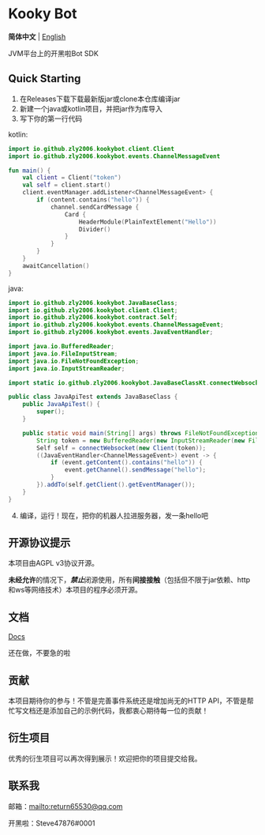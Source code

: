 # Kooky Bot

**简体中文** | [English](README_en.md)

JVM平台上的开黑啦Bot SDK

## Quick Starting

1. 在Releases下载下载最新版jar或clone本仓库编译jar
2. 新建一个java或kotlin项目，并把jar作为库导入
3. 写下你的第一行代码

kotlin:
```kotlin
import io.github.zly2006.kookybot.client.Client
import io.github.zly2006.kookybot.events.ChannelMessageEvent

fun main() {
    val client = Client("token")
    val self = client.start()
    client.eventManager.addListener<ChannelMessageEvent> {
        if (content.contains("hello")) {
            channel.sendCardMessage {
                Card {
                    HeaderModule(PlainTextElement("Hello"))
                    Divider()
                }
            }
        }
    }
    awaitCancellation()
}
```
java:

```java
import io.github.zly2006.kookybot.JavaBaseClass;
import io.github.zly2006.kookybot.client.Client;
import io.github.zly2006.kookybot.contract.Self;
import io.github.zly2006.kookybot.events.ChannelMessageEvent;
import io.github.zly2006.kookybot.events.JavaEventHandler;

import java.io.BufferedReader;
import java.io.FileInputStream;
import java.io.FileNotFoundException;
import java.io.InputStreamReader;

import static io.github.zly2006.kookybot.JavaBaseClassKt.connectWebsocket;

public class JavaApiTest extends JavaBaseClass {
    public JavaApiTest() {
        super();
    }

    public static void main(String[] args) throws FileNotFoundException {
        String token = new BufferedReader(new InputStreamReader(new FileInputStream("data/token.txt"))).lines().toList().get(0);
        Self self = connectWebsocket(new Client(token));
        ((JavaEventHandler<ChannelMessageEvent>) event -> {
            if (event.getContent().contains("hello")) {
                event.getChannel().sendMessage("hello");
            }
        }).addTo(self.getClient().getEventManager());
    }
}
```
4. 编译，运行！现在，把你的机器人拉进服务器，发一条hello吧

## 开源协议提示

本项目由AGPL v3协议开源。

**未经允许**的情况下，***禁止***闭源使用，所有**间接接触**（包括但不限于jar依赖、http和ws等网络技术）本项目的程序必须开源。

## 文档

[Docs](docs/index.md)

还在做，不要急的啦

## 贡献

本项目期待你的参与！不管是完善事件系统还是增加尚无的HTTP API，不管是帮忙写文档还是添加自己的示例代码，我都衷心期待每一位的贡献！

## 衍生项目

优秀的衍生项目可以再次得到展示！欢迎把你的项目提交给我。

## 联系我

邮箱：<mailto:return65530@qq.com>

开黑啦：Steve47876#0001